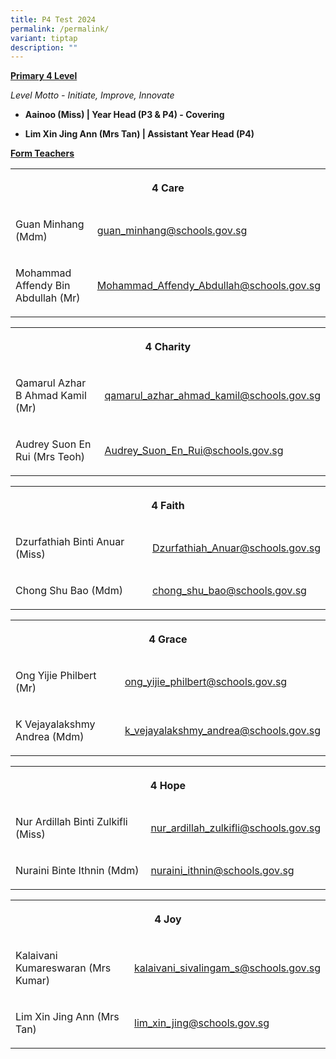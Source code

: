 ```yaml
---
title: P4 Test 2024
permalink: /permalink/
variant: tiptap
description: ""
---
```

<p><strong><u>Primary 4 Level</u></strong></p><p><em>Level Motto - Initiate, Improve, Innovate</em></p><p></p><ul data-tight="true" class="tight"><li><p><strong>Aainoo (Miss) | Year Head (P3 &amp; P4) - Covering</strong></p></li><li><p><strong>Lim Xin Jing Ann (Mrs Tan) | Assistant Year Head (P4)</strong></p></li></ul><p></p><p><strong><u>Form Teachers</u></strong></p><table><tbody><tr><th rowspan="1" colspan="2"><p>4 Care</p></th></tr><tr><td rowspan="1" colspan="1"><p>Guan Minhang (Mdm)</p><p></p></td><td rowspan="1" colspan="1"><p><a href="mailto:guan_minhang@schools.gov.sg" rel="noopener noreferrer nofollow" target="_blank">guan_minhang@schools.gov.sg</a></p></td></tr><tr><td rowspan="1" colspan="1"><p>Mohammad Affendy Bin Abdullah (Mr)</p></td><td rowspan="1" colspan="1"><p><a href="mailto:Mohammad_Affendy_Abdullah@schools.gov.sg" rel="noopener noreferrer nofollow" target="_blank">Mohammad_Affendy_Abdullah@schools.gov.sg</a></p></td></tr></tbody></table><p></p><table><tbody><tr><th rowspan="1" colspan="2"><p>4 Charity</p></th></tr><tr><td rowspan="1" colspan="1"><p>Qamarul Azhar B Ahmad Kamil (Mr)</p></td><td rowspan="1" colspan="1"><p><a href="mailto:qamarul_azhar_ahmad_kamil@schools.gov.sg" rel="noopener noreferrer nofollow" target="_blank">qamarul_azhar_ahmad_kamil@schools.gov.sg</a></p></td></tr><tr><td rowspan="1" colspan="1"><p>Audrey Suon En Rui (Mrs Teoh)</p></td><td rowspan="1" colspan="1"><p><a href="mailto:Audrey_Suon_En_Rui@schools.gov.sg" rel="noopener noreferrer nofollow" target="_blank">Audrey_Suon_En_Rui@schools.gov.sg</a></p></td></tr></tbody></table><p></p><table><tbody><tr><th rowspan="1" colspan="2"><p>4 Faith</p></th></tr><tr><td rowspan="1" colspan="1"><p>Dzurfathiah Binti Anuar (Miss)</p></td><td rowspan="1" colspan="1"><p><a href="mailto:Dzurfathiah_Anuar@schools.gov.sg" rel="noopener noreferrer nofollow" target="_blank">Dzurfathiah_Anuar@schools.gov.sg</a></p></td></tr><tr><td rowspan="1" colspan="1"><p>Chong Shu Bao (Mdm)</p></td><td rowspan="1" colspan="1"><p><a href="mailto:chong_shu_bao@schools.gov.sg" rel="noopener noreferrer nofollow" target="_blank">chong_shu_bao@schools.gov.sg</a></p></td></tr></tbody></table><p></p><table><tbody><tr><th rowspan="1" colspan="2"><p>4 Grace</p></th></tr><tr><td rowspan="1" colspan="1"><p>Ong Yijie Philbert (Mr)</p></td><td rowspan="1" colspan="1"><p><a href="mailto:ong_yijie_philbert@schools.gov.sg" rel="noopener noreferrer nofollow" target="_blank">ong_yijie_philbert@schools.gov.sg</a></p></td></tr><tr><td rowspan="1" colspan="1"><p>K Vejayalakshmy Andrea (Mdm)</p></td><td rowspan="1" colspan="1"><p><a href="mailto:k_vejayalakshmy_andrea@schools.gov.sg" rel="noopener noreferrer nofollow" target="_blank">k_vejayalakshmy_andrea@schools.gov.sg</a></p></td></tr></tbody></table><p></p><table><tbody><tr><th rowspan="1" colspan="2"><p>4 Hope</p></th></tr><tr><td rowspan="1" colspan="1"><p>Nur Ardillah Binti Zulkifli (Miss)</p></td><td rowspan="1" colspan="1"><p><a href="mailto:nur_ardillah_zulkifli@schools.gov.sg" rel="noopener noreferrer nofollow" target="_blank">nur_ardillah_zulkifli@schools.gov.sg</a></p></td></tr><tr><td rowspan="1" colspan="1"><p>Nuraini Binte Ithnin (Mdm)</p></td><td rowspan="1" colspan="1"><p><a href="mailto:nuraini_ithnin@schools.gov.sg" rel="noopener noreferrer nofollow" target="_blank">nuraini_ithnin@schools.gov.sg</a></p></td></tr></tbody></table><p></p><table><tbody><tr><th rowspan="1" colspan="2"><p>4 Joy</p></th></tr><tr><td rowspan="1" colspan="1"><p>Kalaivani Kumareswaran (Mrs Kumar)</p></td><td rowspan="1" colspan="1"><p><a href="mailto:kalaivani_sivalingam_s@schools.gov.sg" rel="noopener noreferrer nofollow" target="_blank">kalaivani_sivalingam_s@schools.gov.sg</a></p></td></tr><tr><td rowspan="1" colspan="1"><p>Lim Xin Jing Ann (Mrs Tan)</p></td><td rowspan="1" colspan="1"><p><a href="mailto:lim_xin_jing@schools.gov.sg" rel="noopener noreferrer nofollow" target="_blank">lim_xin_jing@schools.gov.sg</a></p></td></tr></tbody></table><p></p>